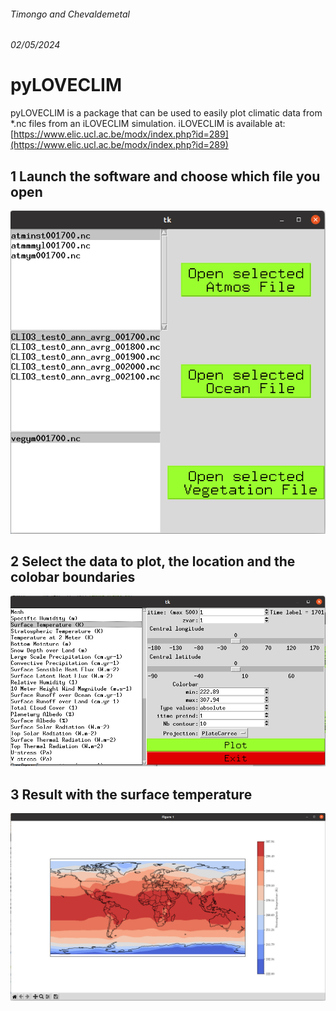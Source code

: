 ###### Timongo and Chevaldemetal
###### 02/05/2024

# pyLOVECLIM

pyLOVECLIM is a package that can be used to easily plot climatic data from *.nc files from an iLOVECLIM simulation.
iLOVECLIM is available at: [https://www.elic.ucl.ac.be/modx/index.php?id=289](https://www.elic.ucl.ac.be/modx/index.php?id=289)

## 1 Launch the software and choose which file you open

![First step](./figures/pyloveclim_1.png)

## 2 Select the data to plot, the location and the colobar boundaries

![Second step](./figures/pyloveclim-2.png)

## 3 Result with the surface temperature

![Third step](./figures/pyloveclim-3.png)
